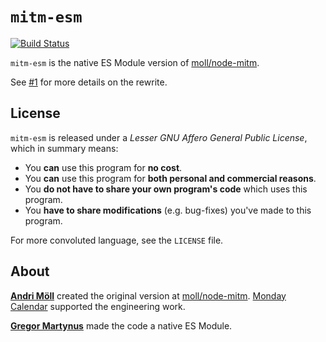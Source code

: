 # `mitm-esm`

[![Build Status](https://github.com/gr2m/node-mitm.js/workflows/Test/badge.svg)](https://github.com/gr2m/node-mitm.js/actions?query=workflow%3ATest+branch%3Aesm-and-other-musings)

`mitm-esm` is the native ES Module version of [moll/node-mitm](https://github.com/moll/node-mitm).

See [#1](https://github.com/gr2m/node-mitm/pull/1) for more details on the rewrite.

## License

`mitm-esm` is released under a _Lesser GNU Affero General Public License_, which
in summary means:

- You **can** use this program for **no cost**.
- You **can** use this program for **both personal and commercial reasons**.
- You **do not have to share your own program's code** which uses this program.
- You **have to share modifications** (e.g. bug-fixes) you've made to this
  program.

For more convoluted language, see the `LICENSE` file.

## About

**[Andri Möll](http://themoll.com)** created the original version at [moll/node-mitm](https://github.com/moll/node-mitm). [Monday Calendar](https://mondayapp.com) supported the engineering work.

**[Gregor Martynus](https://github.com/gr2m)** made the code a native ES Module.
